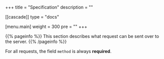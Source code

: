 +++
title = "Specification"
description = ""

[[cascade]]
type = "docs"

[menu.main]
weight = 300
pre = "<i class='fa-solid fa-pencil'></i>"
+++


{{% pageinfo %}}
This section describes what request can be sent over to the server.
{{% /pageinfo %}}

For all requests, the field `method` is always **required**.
